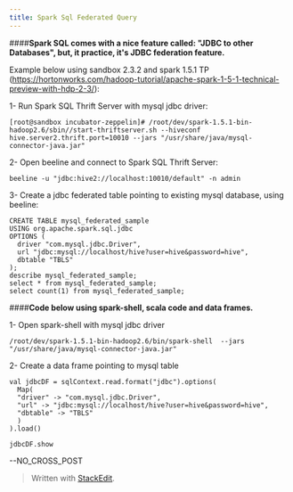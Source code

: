 ```yaml
---
title: Spark Sql Federated Query
---
```

####**Spark SQL comes with a nice feature called: "JDBC to other Databases", but, it practice, it's JDBC federation feature.**

Example below using sandbox 2.3.2 and spark 1.5.1 TP (https://hortonworks.com/hadoop-tutorial/apache-spark-1-5-1-technical-preview-with-hdp-2-3/):

1- Run Spark SQL Thrift Server with mysql jdbc driver:

    [root@sandbox incubator-zeppelin]# /root/dev/spark-1.5.1-bin-hadoop2.6/sbin//start-thriftserver.sh --hiveconf hive.server2.thrift.port=10010 --jars "/usr/share/java/mysql-connector-java.jar"


2- Open beeline and connect to Spark SQL Thrift Server:

    beeline -u "jdbc:hive2://localhost:10010/default" -n admin

3- Create a jdbc federated table pointing to existing mysql database, using beeline:

    CREATE TABLE mysql_federated_sample
    USING org.apache.spark.sql.jdbc
    OPTIONS (
      driver "com.mysql.jdbc.Driver",
      url "jdbc:mysql://localhost/hive?user=hive&password=hive",
      dbtable "TBLS"
    );
    describe mysql_federated_sample;
    select * from mysql_federated_sample;
    select count(1) from mysql_federated_sample;

####**Code below using spark-shell, scala code and data frames.**

1- Open spark-shell with mysql jdbc driver

    /root/dev/spark-1.5.1-bin-hadoop2.6/bin/spark-shell  --jars "/usr/share/java/mysql-connector-java.jar"

2- Create a data frame pointing to mysql table

    val jdbcDF = sqlContext.read.format("jdbc").options( 
      Map(
      "driver" -> "com.mysql.jdbc.Driver",
      "url" -> "jdbc:mysql://localhost/hive?user=hive&password=hive",
      "dbtable" -> "TBLS"
      )
    ).load()
      
    jdbcDF.show

--NO_CROSS_POST

> Written with [StackEdit](https://stackedit.io/).


